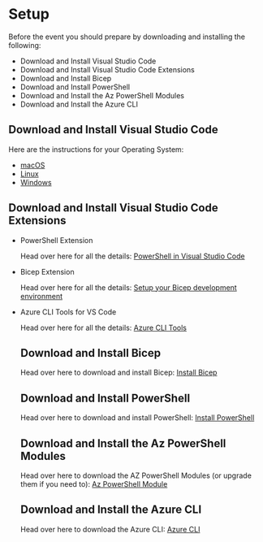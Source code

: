 # Setup

Before the event you should prepare by downloading and installing the following:

 * Download and Install Visual Studio Code
 * Download and Install Visual Studio Code Extensions
 * Download and Install Bicep
 * Download and Install PowerShell
 * Download and Install the Az PowerShell Modules
 * Download and Install the Azure CLI

## Download and Install Visual Studio Code
Here are the instructions for your Operating System:
 * [macOS](https://code.visualstudio.com/docs/setup/mac)
 * [Linux](https://code.visualstudio.com/docs/setup/linux)
 * [Windows](https://code.visualstudio.com/docs/setup/windows)

## Download and Install Visual Studio Code Extensions

* PowerShell Extension
 
  Head over here for all the details: [PowerShell in Visual Studio Code](https://code.visualstudio.com/docs/languages/powershell)
 
 * Bicep Extension
    
    Head over here for all the details: [Setup your Bicep development environment](https://github.com/Azure/bicep/blob/main/docs/installing.md#install-the-bicep-vs-code-extension)
    
* Azure CLI Tools for VS Code
  
  Head over here for all the details: [Azure CLI Tools](https://marketplace.visualstudio.com/items?itemName=ms-vscode.azurecli)
  
  ## Download and Install Bicep
  
  Head over here to download and install Bicep: [Install Bicep](https://docs.microsoft.com/en-us/azure/azure-resource-manager/bicep/install#install-manually)
  
  ## Download and Install PowerShell
  
  Head over here to download and install PowerShell: [Install PowerShell](https://docs.microsoft.com/en-us/powershell/scripting/install/installing-powershell?view=powershell-7.1)
  
  ## Download and Install the Az PowerShell Modules
  
  Head over here to download the AZ PowerShell Modules (or upgrade them if you need to): [Az PowerShell Module](https://docs.microsoft.com/en-us/powershell/azure/install-az-ps?view=azps-6.4.0)
  
  ## Download and Install the Azure CLI
  
  Head over here to download the Azure CLI: [Azure CLI](https://docs.microsoft.com/en-us/cli/azure/install-azure-cli)
